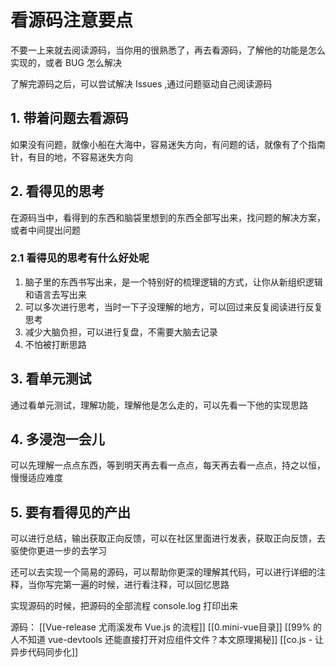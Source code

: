 # 看源码注意要点
不要一上来就去阅读源码，当你用的很熟悉了，再去看源码，了解他的功能是怎么实现的，或者 BUG 怎么解决

了解完源码之后，可以尝试解决 Issues ,通过问题驱动自己阅读源码

## 1. 带着问题去看源码
如果没有问题，就像小船在大海中，容易迷失方向，有问题的话，就像有了个指南针，有目的地，不容易迷失方向
## 2. 看得见的思考
在源码当中，看得到的东西和脑袋里想到的东西全部写出来，找问题的解决方案，或者中间提出问题

### 2.1 看得见的思考有什么好处呢
1. 脑子里的东西书写出来，是一个特别好的梳理逻辑的方式，让你从新组织逻辑和语言去写出来
2. 可以多次进行思考，当时一下子没理解的地方，可以回过来反复阅读进行反复思考
3. 减少大脑负担，可以进行复盘，不需要大脑去记录
4. 不怕被打断思路
## 3. 看单元测试
通过看单元测试，理解功能，理解他是怎么走的，可以先看一下他的实现思路

## 4. 多浸泡一会儿
可以先理解一点点东西，等到明天再去看一点点，每天再去看一点点，持之以恒，慢慢适应难度
## 5. 要有看得见的产出
可以进行总结，输出获取正向反馈，可以在社区里面进行发表，获取正向反馈，去驱使你更进一步的去学习

还可以去实现一个简易的源码，可以帮助你更深的理解其代码，可以进行详细的注释，当你写完第一遍的时候，进行看注释，可以回忆思路

实现源码的时候，把源码的全部流程 console.log 打印出来

源码：
[[Vue-release 尤雨溪发布 Vue.js 的流程]]
[[0.mini-vue目录]]
[[99% 的人不知道 vue-devtools 还能直接打开对应组件文件？本文原理揭秘]]
[[co.js - 让异步代码同步化]]
